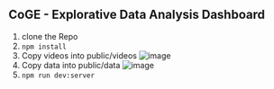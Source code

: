 ## CoGE - Explorative Data Analysis Dashboard
1) clone the Repo
2) `npm install`
3) Copy videos into public/videos
![image](https://github.com/user-attachments/assets/7b961b3e-3f8e-4e96-a4a1-b7a1f175daf3)
5) Copy data into public/data
![image](https://github.com/user-attachments/assets/27860c78-1e41-4907-9eb6-94b76ed70cb3)
7) `npm run dev:server`
